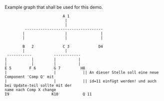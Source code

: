 Example graph that shall be used for this demo.

                              A 1
                               |
                               |
             -----------------------------------   
            |                  |               |  
            |                  |               |  
        
            B   2             C 3             D4
            |                  |  
     -----------          ------------
    |           |         |          |   
    |           |         |          |                
    E 5        F 6        G 7         H8       
    |                     |            || An dieser Stelle soll eine neue Component 'Comp Q' mit 
    |                     |            || id=11 einfügt werden! und auch bei Update-teil sollte mit der                                      name nach Comp X change
    I9                   K10           Q 11